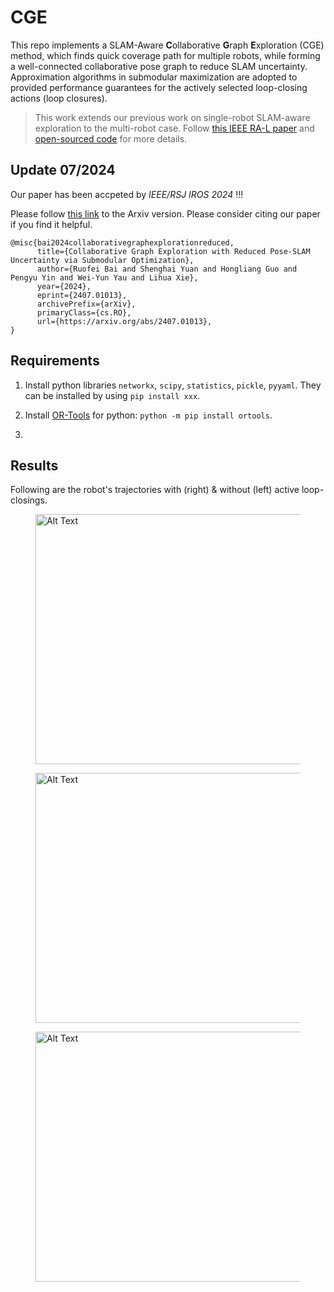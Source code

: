 # CGE

This repo implements a SLAM-Aware **C**ollaborative **G**raph **E**xploration (CGE) method, which finds quick coverage path for multiple robots, while forming a well-connected collaborative pose graph to reduce SLAM uncertainty.
Approximation algorithms in submodular maximization are adopted to provided performance guarantees for the actively selected loop-closing actions (loop closures).

> This work extends our previous work on single-robot SLAM-aware exploration to the multi-robot case. Follow [this IEEE RA-L paper](https://ieeexplore-ieee-org.remotexs.ntu.edu.sg/document/10577228) and [open-sourced code](https://github.com/bairuofei/Graph-Based_SLAM-Aware_Exploration) for more details.

## Update 07/2024

Our paper has been accpeted by *IEEE/RSJ IROS 2024* !!! 

Please follow [this link](https://arxiv.org/abs/2407.01013) to the Arxiv version. Please consider citing our paper if you find it helpful.
```
@misc{bai2024collaborativegraphexplorationreduced,
      title={Collaborative Graph Exploration with Reduced Pose-SLAM Uncertainty via Submodular Optimization}, 
      author={Ruofei Bai and Shenghai Yuan and Hongliang Guo and Pengyu Yin and Wei-Yun Yau and Lihua Xie},
      year={2024},
      eprint={2407.01013},
      archivePrefix={arXiv},
      primaryClass={cs.RO},
      url={https://arxiv.org/abs/2407.01013}, 
}
```


## Requirements

1. Install python libraries `networkx`, `scipy`, `statistics`, `pickle`, `pyyaml`. They can be installed by using `pip install xxx`.

2. Install [OR-Tools](https://developers.google.com/optimization/install) for python: `python -m pip install ortools`.

3. 


## Results

Following are the robot's trajectories with (right) & without (left) active loop-closings.

<figure>
    <img src="./image/2robot.gif" alt="Alt Text" width="800" height="400">
    <!-- <figcaption style="text-align:center;">Active TSP-based Method</figcaption> -->
</figure>
</div>


<figure>
    <img src="./image/3robot.gif" alt="Alt Text" width="800" height="400">
    <!-- <figcaption style="text-align:center;">Active TSP-based Method</figcaption> -->
</figure>
</div>


<figure>
    <img src="./image/5robot.gif" alt="Alt Text" width="800" height="400">
    <!-- <figcaption style="text-align:center;">Active TSP-based Method</figcaption> -->
</figure>
</div>


